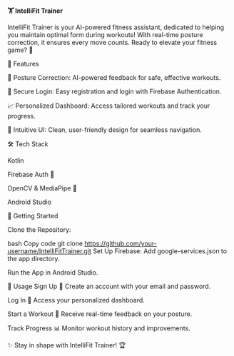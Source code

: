 **🏋️ IntelliFit Trainer**

IntelliFit Trainer is your AI-powered fitness assistant, dedicated to helping you maintain optimal form during workouts! With real-time posture correction, it ensures every move counts. Ready to elevate your fitness game? 💪



🌟 Features

🧘 Posture Correction: AI-powered feedback for safe, effective workouts.

🔐 Secure Login: Easy registration and login with Firebase Authentication.

📈 Personalized Dashboard: Access tailored workouts and track your progress.

🎨 Intuitive UI: Clean, user-friendly design for seamless navigation.

🛠️ Tech Stack

Kotlin

Firebase Auth 🔑

OpenCV & MediaPipe 🧠

Android Studio

🚀 Getting Started

Clone the Repository:

bash
Copy code
git clone https://github.com/your-username/IntelliFitTrainer.git
Set Up Firebase: Add google-services.json to the app directory.

Run the App in Android Studio.

🏃 Usage
Sign Up 🔹 Create an account with your email and password.

Log In 🔹 Access your personalized dashboard.

Start a Workout 🔹 Receive real-time feedback on your posture.

Track Progress 📊 Monitor workout history and improvements.

✨ Stay in shape with IntelliFit Trainer! 🏆
